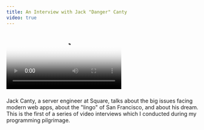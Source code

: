 ```yaml
---
title: An Interview with Jack "Danger" Canty
video: true
---
```


<video poster="https://i.vimeocdn.com/video/499957222.jpg?mw=700"
       class="video-js vjs-default-skin" controls preload="auto">
  <source src="http://player.vimeo.com/external/111266288.hd.mp4?s=a74b6cbfb3fe9dace43ccad4427f90c9" type="video/mp4">
</video>

###

Jack Canty, a server engineer at Square, talks about the big issues
facing modern web apps, about the "lingo" of San Francisco, and
about his dream. This is the first of a series of video interviews
which I conducted during my programming pilgrimage.
